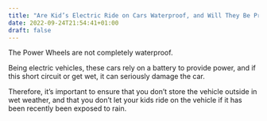 ```yaml
---
title: "Are Kid’s Electric Ride on Cars Waterproof, and Will They Be Protected From the Rain"
date: 2022-09-24T21:54:41+01:00
draft: false
---
```


The Power Wheels are not completely waterproof. 

Being electric vehicles, these cars rely on a battery to provide power, and if this short circuit or get wet, it can seriously damage the car. 

Therefore, it’s important to ensure that you don’t store the vehicle outside in wet weather, and that you don’t let your kids ride on the vehicle if it has been recently been exposed to rain.